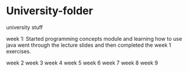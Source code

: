 # University-folder
university stuff

week 1: Started programming concepts module and learning how to use java went through the lecture slides and then completed the week 1 exercises.

week 2
week 3
week 4
week 5
week 6
week 7
week 8
week 9